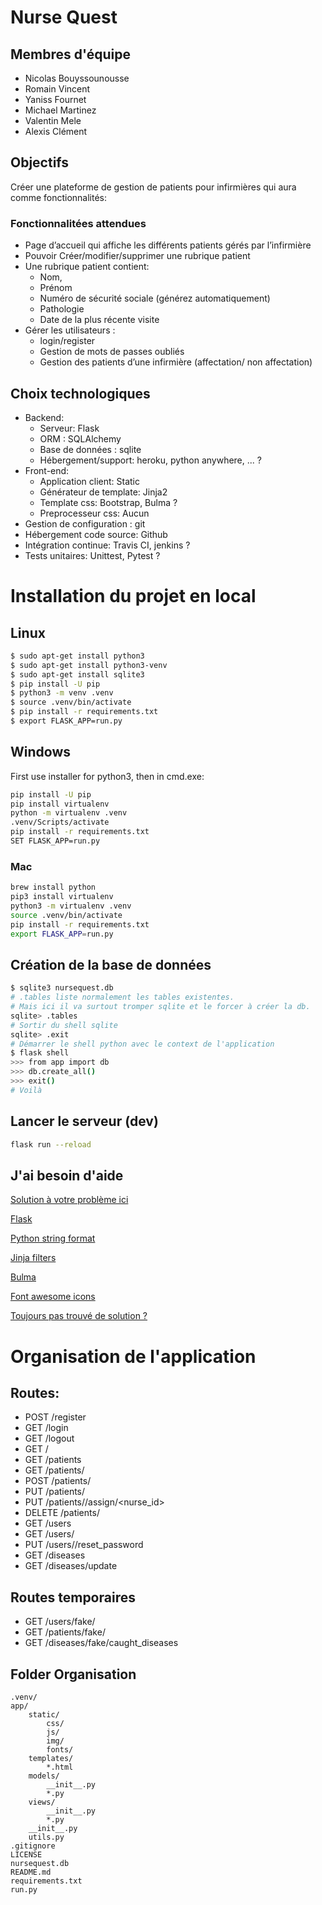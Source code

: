 # Nurse Quest

## Membres d'équipe

- Nicolas Bouyssounousse
- Romain Vincent
- Yaniss Fournet
- Michael Martinez
- Valentin Mele
- Alexis Clément

## Objectifs

Créer une plateforme de gestion de patients pour infirmières qui aura comme fonctionnalités:

### Fonctionnalitées attendues
- Page d’accueil qui affiche les différents patients gérés par l’infirmière
- Pouvoir Créer/modifier/supprimer une rubrique patient
- Une rubrique patient contient:
    - Nom,
    - Prénom
    - Numéro de sécurité sociale (générez automatiquement)
    - Pathologie
    - Date de la plus récente visite
- Gérer les utilisateurs :
    - login/register
    - Gestion de mots de passes oubliés
    - Gestion des patients d’une infirmière (affectation/ non affectation)


## Choix technologiques

- Backend:
    - Serveur: Flask
    - ORM : SQLAlchemy
    - Base de données : sqlite 
    - Hébergement/support: heroku, python anywhere, ... ?
- Front-end:
    - Application client: Static
    - Générateur de template: Jinja2
    - Template css: Bootstrap, Bulma ?
    - Preprocesseur css: Aucun
- Gestion de configuration : git
- Hébergement code source: Github
- Intégration continue: Travis CI, jenkins ?
- Tests unitaires: Unittest, Pytest ?

# Installation du projet en local

## Linux
```bash
$ sudo apt-get install python3
$ sudo apt-get install python3-venv
$ sudo apt-get install sqlite3
$ pip install -U pip
$ python3 -m venv .venv
$ source .venv/bin/activate
$ pip install -r requirements.txt
$ export FLASK_APP=run.py
```

## Windows
First use installer for python3, then in cmd.exe:
```bash
pip install -U pip
pip install virtualenv
python -m virtualenv .venv
.venv/Scripts/activate
pip install -r requirements.txt
SET FLASK_APP=run.py
```

### Mac
```bash
brew install python
pip3 install virtualenv
python3 -m virtualenv .venv
source .venv/bin/activate
pip install -r requirements.txt
export FLASK_APP=run.py
```

## Création de la base de données
```bash
$ sqlite3 nursequest.db
# .tables liste normalement les tables existentes.
# Mais ici il va surtout tromper sqlite et le forcer à créer la db.
sqlite> .tables
# Sortir du shell sqlite
sqlite> .exit
# Démarrer le shell python avec le context de l'application
$ flask shell
>>> from app import db
>>> db.create_all()
>>> exit()
# Voilà
```

## Lancer le serveur (dev)

```bash
flask run --reload
```

## J'ai besoin d'aide
[Solution à votre problème ici](https://www.google.fr/search?q=insert+problem+here)

[Flask](http://flask.pocoo.org/docs/0.12/quickstart/)

[Python string format](http://strftime.org/)

[Jinja filters](http://jinja.pocoo.org/docs/2.10/templates/#builtin-filters)

[Bulma](https://bulma.io/documentation/overview/start/)

[Font awesome icons](http://fontawesome.io/icons/)

[Toujours pas trouvé de solution ?](mailto:romainfvincent@gmail.com)

# Organisation de l'application
## Routes:

- POST /register
- GET /login
- GET /logout
- GET /
- GET /patients
- GET /patients/<id>
- POST /patients/<id>
- PUT /patients/<id>
- PUT /patients/<id>/assign/<nurse_id>
- DELETE /patients/<id>
- GET /users
- GET /users/<id>
- PUT /users/<id>/reset_password
- GET /diseases
- GET /diseases/update

## Routes temporaires

- GET /users/fake/<quantity>
- GET /patients/fake/<quantity>
- GET /diseases/fake/caught_diseases

## Folder Organisation
```
.venv/
app/
    static/
        css/
        js/
        img/
        fonts/
    templates/
        *.html
    models/
        __init__.py
        *.py
    views/
        __init__.py
        *.py
    __init__.py
    utils.py
.gitignore
LICENSE
nursequest.db
README.md
requirements.txt
run.py
```